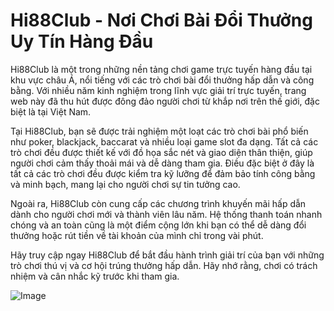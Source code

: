 # Hi88Club - Nơi Chơi Bài Đổi Thưởng Uy Tín Hàng Đầu

Hi88Club là một trong những nền tảng chơi game trực tuyến hàng đầu tại khu vực châu Á, nổi tiếng với các trò chơi bài đổi thưởng hấp dẫn và công bằng. Với nhiều năm kinh nghiệm trong lĩnh vực giải trí trực tuyến, trang web này đã thu hút được đông đảo người chơi từ khắp nơi trên thế giới, đặc biệt là tại Việt Nam.

Tại Hi88Club, bạn sẽ được trải nghiệm một loạt các trò chơi bài phổ biến như poker, blackjack, baccarat và nhiều loại game slot đa dạng. Tất cả các trò chơi đều được thiết kế với đồ họa sắc nét và giao diện thân thiện, giúp người chơi cảm thấy thoải mái và dễ dàng tham gia. Điều đặc biệt ở đây là tất cả các trò chơi đều được kiểm tra kỹ lưỡng để đảm bảo tính công bằng và minh bạch, mang lại cho người chơi sự tin tưởng cao.

Ngoài ra, Hi88Club còn cung cấp các chương trình khuyến mãi hấp dẫn dành cho người chơi mới và thành viên lâu năm. Hệ thống thanh toán nhanh chóng và an toàn cũng là một điểm cộng lớn khi bạn có thể dễ dàng đổi thưởng hoặc rút tiền về tài khoản của mình chỉ trong vài phút.

Hãy truy cập ngay Hi88Club để bắt đầu hành trình giải trí của bạn với những trò chơi thú vị và cơ hội trúng thưởng hấp dẫn. Hãy nhớ rằng, chơi có trách nhiệm và cân nhắc kỹ trước khi tham gia.

![Image](https://github.com/user-attachments/assets/bd51ea9f-0666-407b-a7a7-98ead6de688c)